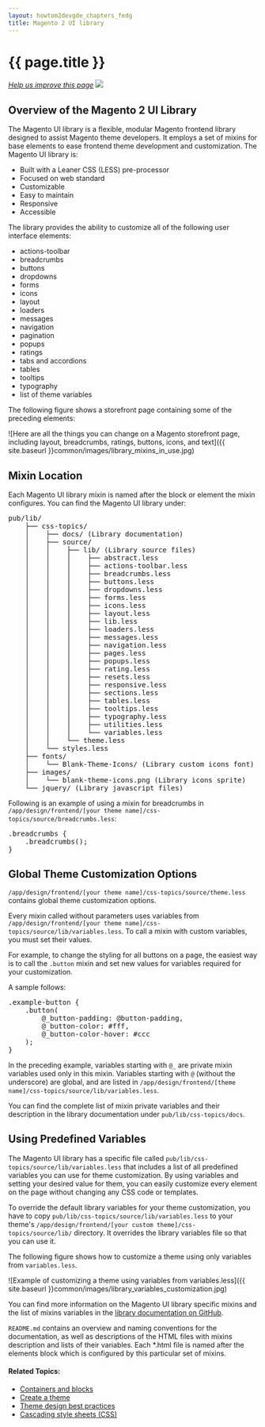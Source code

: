 ```yaml
---
layout: howtom2devgde_chapters_fedg
title: Magento 2 UI library
---
```

 
<h1 id="fedg_using-ui-lib">{{ page.title }}</h1>

<p><a href="{{ site.githuburl }}frontend-dev-guide/themes/theme-ui-lib.md" target="_blank"><em>Help us improve this page</em></a>&nbsp;<img src="{{ site.baseurl }}common/images/newWindow.gif"/></p>

<h2 id="fedg_using-ui-lib_overview">Overview of the Magento 2 UI Library</h2>

The Magento UI library is a flexible, modular Magento frontend library designed to assist Magento theme developers. It employs a set of mixins for base elements to ease frontend theme development and customization. The Magento UI library is:

*	Built with a Leaner CSS (LESS) pre-processor
*	Focused on web standard
*	Customizable
*	Easy to maintain
*	Responsive
*	Accessible

The library provides the ability to customize all of the following user interface elements:

*	actions-toolbar
*	breadcrumbs
*	buttons
*	dropdowns
*	forms
*	icons
*	layout
*	loaders
*	messages
*	navigation
*	pagination
*	popups
*	ratings
*	tabs and accordions
*	tables
*	tooltips
*	typography
*	list of theme variables
	
The following figure shows a storefront page containing some of the preceding elements:

![Here are all the things you can change on a Magento storefront page, including layout, breadcrumbs, ratings, buttons, icons, and text]({{ site.baseurl }}common/images/library_mixins_in_use.jpg)

<h2 id="fedg_using-ui-lib_mixins">Mixin Location</h2>

Each Magento UI library mixin is named after the block or element the mixin configures. You can find the Magento UI library under:

<pre>pub/lib/
    ├── css-topics/
    │    ├── docs/ (Library documentation)
    │    ├── source/
    │    │    ├── lib/ (Library source files)
    │    │    │    ├── abstract.less
    │    │    │    ├── actions-toolbar.less
    │    │    │    ├── breadcrumbs.less
    │    │    │    ├── buttons.less
    │    │    │    ├── dropdowns.less
    │    │    │    ├── forms.less
    │    │    │    ├── icons.less
    │    │    │    ├── layout.less
    │    │    │    ├── lib.less
    │    │    │    ├── loaders.less
    │    │    │    ├── messages.less
    │    │    │    ├── navigation.less
    │    │    │    ├── pages.less
    │    │    │    ├── popups.less
    │    │    │    ├── rating.less
    │    │    │    ├── resets.less
    │    │    │    ├── responsive.less
    │    │    │    ├── sections.less
    │    │    │    ├── tables.less
    │    │    │    ├── tooltips.less
    │    │    │    ├── typography.less
    │    │    │    ├── utilities.less
    │    │    │    └── variables.less
    │    │    └── theme.less
    │    └── styles.less
    ├── fonts/
    │    └── Blank-Theme-Icons/ (Library custom icons font)
    ├── images/
    │    └── blank-theme-icons.png (Library icons sprite)
    └── jquery/ (Library javascript files)</pre>
	
Following is an example of using a mixin for breadcrumbs in `/app/design/frontend/[your theme name]/css-topics/source/breadcrumbs.less`:

<pre>.breadcrumbs {
    .breadcrumbs();
}</pre>

<h2 id="fedg_using-ui-lib_customize">Global Theme Customization Options</h2>

`/app/design/frontend/[your theme name]/css-topics/source/theme.less` contains global theme customization options. 

Every mixin called without parameters uses variables from `/app/design/frontend/[your theme name]/css-topics/source/lib/variables.less`. To call a mixin with custom variables, you must set their values. 

For example, to change the styling for all buttons on a page, the easiest way is to call the `.button` mixin and set new values for variables required for your customization.

A sample follows:

<pre>.example-button {
    .button(
        @_button-padding: @button-padding,
        @_button-color: #fff,
        @_button-color-hover: #ccc
    );
}</pre>

In the preceding example, variables starting with `@_` are private mixin variables used only in this mixin. Variables starting with `@` (without the underscore) are global, and are listed in `/app/design/frontend/[theme name]/css-topics/source/lib/variables.less`. 

You can find the complete list of mixin private variables and their description in the library documentation under `pub/lib/css-topics/docs`.

<h2 id="fedg_using-ui-lib_predef-vars">Using Predefined Variables</h2>

The Magento UI library has a specific file called `pub/lib/css-topics/source/lib/variables.less` that includes a list of all predefined variables you can use for theme customization. By using variables and setting your desired value for them, you can easily customize every element on the page without changing any CSS code or templates.  

To override the default library variables for your theme customization, you have to copy `pub/lib/css-topics/source/lib/variables.less` to your theme's `/app/design/frontend/[your custom theme]/css-topics/source/lib/` directory. It overrides the library variables file so that you can use it.

The following figure shows how to customize a theme using only variables from `variables.less`.

![Example of customizing a theme using variables from variables.less]({{ site.baseurl }}common/images/library_variables_customization.jpg)

You can find more information on the Magento UI library specific mixins and the list of mixins variables in the <a href="{{ site.mage2000url }}blob/master/lib/web/css-topics/docs/source/README.md" target="_blank">library documentation on GitHub</a>.

`README.md` contains an overview and naming conventions for the documentation, as well as descriptions of the HTML files with mixins description and lists of their variables. Each *.html file is named after the elements block which is configured by this particular set of mixins.

#### Related Topics:

*	<a href="{{ site.gdeurl }}frontend-dev-guide/layouts/containers-blocks.html">Containers and blocks</a>
*	<a href="{{ site.gdeurl }}frontend-dev-guide/themes/theme-create.html">Create a theme</a>
*	<a href="{{ site.gdeurl }}frontend-dev-guide/responsive-web-design/theme-best-practices.html">Theme design best practices</a>
*	<a href="{{ site.gdeurl }}frontend-dev-guide/css-topics/css-overview.html">Cascading style sheets (CSS)</a>

